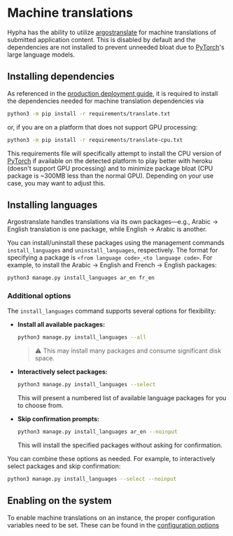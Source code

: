 # Machine translations

Hypha has the ability to utilize [argostranslate](https://github.com/argosopentech/argos-translate) for machine translations of submitted application content. This is disabled by default and the dependencies are not installed to prevent unneeded bloat due to [PyTorch](https://pytorch.org/)'s large language models.


## Installing dependencies

As referenced in the [production deployment guide](../deployment/production/stand-alone.md), it is required to install the dependencies needed for machine translation dependencies via

```bash
python3 -m pip install -r requirements/translate.txt
```

or, if you are on a platform that does not support GPU processing:

```bash
python3 -m pip install -r requirements/translate-cpu.txt
```


This requirements file will specifically attempt to install the CPU version of [PyTorch](https://pytorch.org/) if available on the detected platform to play better with heroku (doesn't support GPU processing) and to minimize package bloat (CPU package is ~300MB less than the normal GPU). Depending on your use case, you may want to adjust this.


## Installing languages

Argostranslate handles translations via its own packages—e.g., Arabic → English translation is one package, while English → Arabic is another.

You can install/uninstall these packages using the management commands `install_languages` and `uninstall_languages`, respectively. The format for specifying a package is `<from language code>_<to language code>`. For example, to install the Arabic → English and French → English packages:

```bash
python3 manage.py install_languages ar_en fr_en
```

### Additional options

The `install_languages` command supports several options for flexibility:

- **Install all available packages:**
  ```bash
  python3 manage.py install_languages --all
  ```
  > ⚠️ This may install many packages and consume significant disk space.

- **Interactively select packages:**
  ```bash
  python3 manage.py install_languages --select
  ```
  This will present a numbered list of available language packages for you to choose from.

- **Skip confirmation prompts:**
  ```bash
  python3 manage.py install_languages ar_en --noinput
  ```
  This will install the specified packages without asking for confirmation.

You can combine these options as needed. For example, to interactively select packages and skip confirmation:

```bash
python3 manage.py install_languages --select --noinput
```

## Enabling on the system

To enable machine translations on an instance, the proper configuration variables need to be set. These can be found in the [configuration options](configuration.md#hypha-custom-settings)
